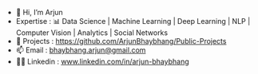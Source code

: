 - 👋 Hi, I’m Arjun
- Expertise        : 📊 Data Science | Machine Learning | Deep Learning | NLP | Computer Vision | Analytics | Social Networks 
- 👀 Projects      : https://github.com/ArjunBhaybhang/Public-Projects 
- 📫 Email         : bhaybhang.arjun@gmail.com
- 👨‍💻 Linkedin      : www.linkedin.com/in/arjun-bhaybhang	
<!---
ArjunBhaybhang/ArjunBhaybhang is a ✨ special ✨ repository because its `README.md` (this file) appears on your GitHub profile.
You can click the Preview link to take a look at your changes.
--->

